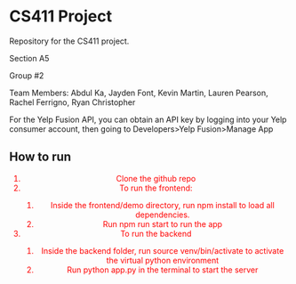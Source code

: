 # CS411 Project
Repository for the CS411 project.

Section A5

Group #2

Team Members: Abdul Ka, Jayden Font, Kevin Martin, Lauren Pearson, Rachel Ferrigno, Ryan Christopher

For the Yelp Fusion API, you can obtain an API key by logging into your Yelp consumer account, then going to Developers>Yelp Fusion>Manage App

## How to run
<ol>
  <li> Clone the github repo</li>
  <li> To run the frontend: </li>
  <ol>
    <li>Inside the frontend/demo directory, run npm install to load all dependencies.</li>
    <li>Run npm run start to run the app</li>
  </ol>
  <li> To run the backend </li>
  <ol>
    <li>Inside the backend folder, run source venv/bin/activate to activate the virtual python environment</li>
    <li>Run python app.py in the terminal to start the server</li>
  </ol>
</ol>

<style>
 ol {
  text-align:center;
  color:red;
  }
  
</style>
